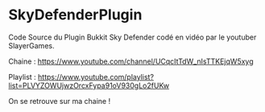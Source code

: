 # SkyDefenderPlugin
Code Source du Plugin Bukkit Sky Defender codé en vidéo par le youtuber SlayerGames.

Chaine : https://www.youtube.com/channel/UCqcItTdW_nIsTTKEjqW5xyg

Playlist : https://www.youtube.com/playlist?list=PLVYZOWUjwzOrcxFypa91oV930gLo2fUKw

On se retrouve sur ma chaine !

